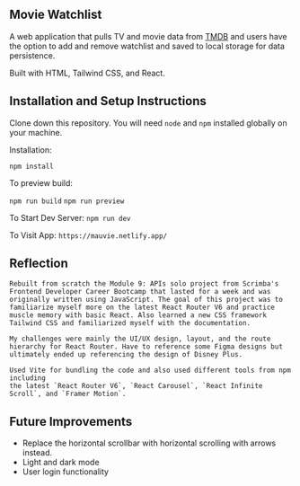 ## Movie Watchlist

A web application that pulls TV and movie data from [TMDB](https://www.themoviedb.org/) and users have the option to add and remove watchlist and saved to local storage for data persistence.

Built with HTML, Tailwind CSS, and React.

## Installation and Setup Instructions

Clone down this repository. You will need `node` and `npm` installed globally on your machine.

Installation:

`npm install`  

To preview build:  

`npm run build`
`npm run preview`

To Start Dev Server:
`npm run dev`  

To Visit App:
`https://mauvie.netlify.app/`  

## Reflection
    Rebuilt from scratch the Module 9: APIs solo project from Scrimba's Frontend Developer Career Bootcamp that lasted for a week and was originally written using JavaScript. The goal of this project was to familiarize myself more on the latest React Router V6 and practice muscle memory with basic React. Also learned a new CSS framework Tailwind CSS and familiarized myself with the documentation.

    My challenges were mainly the UI/UX design, layout, and the route hierarchy for React Router. Have to reference some Figma designs but ultimately ended up referencing the design of Disney Plus.

    Used Vite for bundling the code and also used different tools from npm including 
    the latest `React Router V6`, `React Carousel`, `React Infinite Scroll`, and `Framer Motion`.

## Future Improvements
  - Replace the horizontal scrollbar with horizontal scrolling with arrows instead.
  - Light and dark mode
  - User login functionality